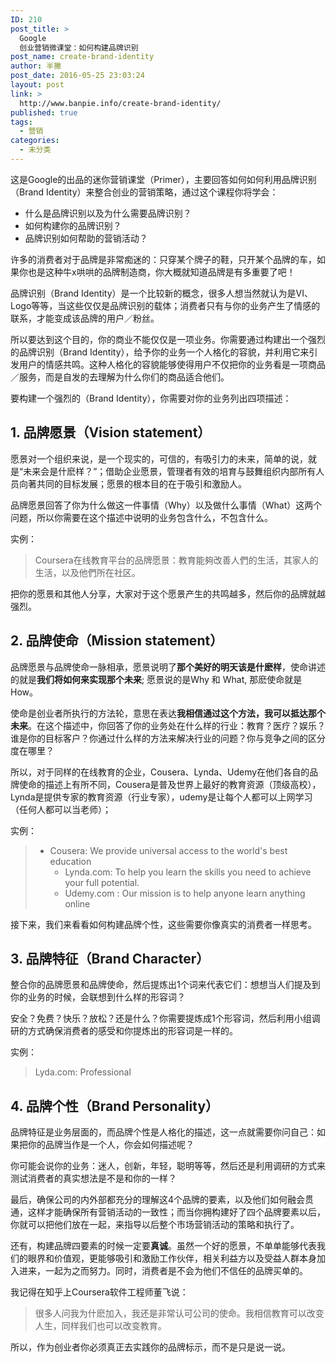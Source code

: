 ```yaml
---
ID: 210
post_title: >
  Google
  创业营销微课堂：如何构建品牌识别
post_name: create-brand-identity
author: 半撇
post_date: 2016-05-25 23:03:24
layout: post
link: >
  http://www.banpie.info/create-brand-identity/
published: true
tags:
  - 营销
categories:
  - 未分类
---
```

这是Google的出品的迷你营销课堂（Primer），主要回答如何如何利用品牌识别（Brand Identity）来整合创业的营销策略，通过这个课程你将学会：

*   什么是品牌识别以及为什么需要品牌识别？
*   如何构建你的品牌识别？
*   品牌识别如何帮助的营销活动？

许多的消费者对于品牌是非常痴迷的：只穿某个牌子的鞋，只开某个品牌的车，如果你也是这种牛x哄哄的品牌制造商，你大概就知道品牌是有多重要了吧！

品牌识别（Brand Identity）是一个比较新的概念，很多人想当然就认为是VI、Logo等等，当这些仅仅是品牌识别的载体；消费者只有与你的业务产生了情感的联系，才能变成该品牌的用户／粉丝。

所以要达到这个目的，你的商业不能仅仅是一项业务。你需要通过构建出一个强烈的品牌识别（Brand Identity），给予你的业务一个人格化的容貌，并利用它来引发用户的情感共鸣。这种人格化的容貌能够使得用户不仅把你的业务看是一项商品／服务，而是自发的去理解为什么你们的商品适合他们。

要构建一个强烈的（Brand Identity），你需要对你的业务列出四项描述：

## 1\. 品牌愿景（Vision statement）

愿景对一个组织来说，是一个现实的，可信的，有吸引力的未来，简单的说，就是“未来会是什麽样？”；借助企业愿景，管理者有效的培育与鼓舞组织内部所有人员向著共同的目标发展；愿景的根本目的在于吸引和激励人。

品牌愿景回答了你为什么做这一件事情（Why）以及做什么事情（What）这两个问题，所以你需要在这个描述中说明的业务包含什么，不包含什么。

实例：

> Coursera在线教育平台的品牌愿景：教育能夠改善人們的生活，其家人的生活，以及他們所在社区。

把你的愿景和其他人分享，大家对于这个愿景产生的共鸣越多，然后你的品牌就越强烈。

## 2\. 品牌使命（Mission statement）

品牌愿景与品牌使命一脉相承，愿景说明了**那个美好的明天该是什麽样**，使命讲述的就是**我们将如何来实现那个未来**; 愿景说的是Why 和 What, 那麽使命就是 How。

使命是创业者所执行的方法轮，意思在表达**我相信通过这个方法，我可以抵达那个未来**。在这个描述中，你回答了你的业务处在什么样的行业：教育？医疗？娱乐？谁是你的目标客户？你通过什么样的方法来解决行业的问题？你与竞争之间的区分度在哪里？

所以，对于同样的在线教育的企业，Cousera、Lynda、Udemy在他们各自的品牌使命的描述上有所不同，Cousera是普及世界上最好的教育资源（顶级高校），Lynda是提供专家的教育资源（行业专家），udemy是让每个人都可以上网学习（任何人都可以当老师）；

实例：

> *   Cousera: We provide universal access to the world's best education 
>     *   Lynda.com: To help you learn the skills you need to achieve your full potential.
>     *   Udemy.com : Our mission is to help anyone learn anything online

接下来，我们来看看如何构建品牌个性，这些需要你像真实的消费者一样思考。

## 3\. 品牌特征（Brand Character）

整合你的品牌愿景和品牌使命，然后提炼出1个词来代表它们：想想当人们提及到你的业务的时候，会联想到什么样的形容词？

安全？免费？快乐？放松？还是什么？你需要提炼成1个形容词，然后利用小组调研的方式确保消费者的感受和你提炼出的形容词是一样的。

实例：

> Lyda.com: Professional

## 4\. 品牌个性（Brand Personality）

品牌特征是业务层面的，而品牌个性是人格化的描述，这一点就需要你问自己：如果把你的品牌当作是一个人，你会如何描述呢？

你可能会说你的业务：迷人，创新，年轻，聪明等等，然后还是利用调研的方式来测试消费者的真实想法是不是和你的一样？

最后，确保公司的内外部都充分的理解这4个品牌的要素，以及他们如何融会贯通，这样才能确保所有营销活动的一致性；而当你拥构建好了四个品牌要素以后，你就可以把他们放在一起，来指导以后整个市场营销活动的策略和执行了。

还有，构建品牌四要素的时候一定要**真诚**。虽然一个好的愿景，不单单能够代表我们的眼界和价值观，更能够吸引和激励工作伙伴，相关利益方以及受益人群本身加入进来，一起为之而努力。同时，消费者是不会为他们不信任的品牌买单的。

我记得在知乎上Coursera软件工程师董飞说：

> 很多人问我为什麽加入，我还是非常认可公司的使命。我相信教育可以改变人生，同样我们也可以改变教育。

所以，作为创业者你必须真正去实践你的品牌标示，而不是只是说一说。 <!--stackedit_data:
eyJoaXN0b3J5IjpbLTc2NTQyNTRdfQ==
-->